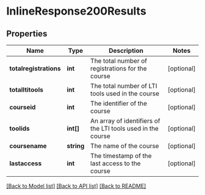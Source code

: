 # InlineResponse200Results

## Properties
Name | Type | Description | Notes
------------ | ------------- | ------------- | -------------
**totalregistrations** | **int** | The total number of registrations for the course | [optional] 
**totalltitools** | **int** | The total number of LTI tools used in the course | [optional] 
**courseid** | **int** | The identifier of the course | [optional] 
**toolids** | **int[]** | An array of identifiers of the LTI tools used in the course | [optional] 
**coursename** | **string** | The name of the course | [optional] 
**lastaccess** | **int** | The timestamp of the last access to the course | [optional] 

[[Back to Model list]](../../README.md#documentation-for-models) [[Back to API list]](../../README.md#documentation-for-api-endpoints) [[Back to README]](../../README.md)

